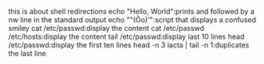 this is about shell redirections
echo "Hello, World":prints and followed by a nw line in the standard output
echo "\"(Ôo)'":script that displays a confused smiley
cat /etc/passwd:display the content
cat /etc/passwd /etc/hosts:display the content
tail /etc/passwd:display last 10 lines
head /etc/passwd:display the first ten lines
head -n 3 iacta | tail -n 1:duplicates the last line

